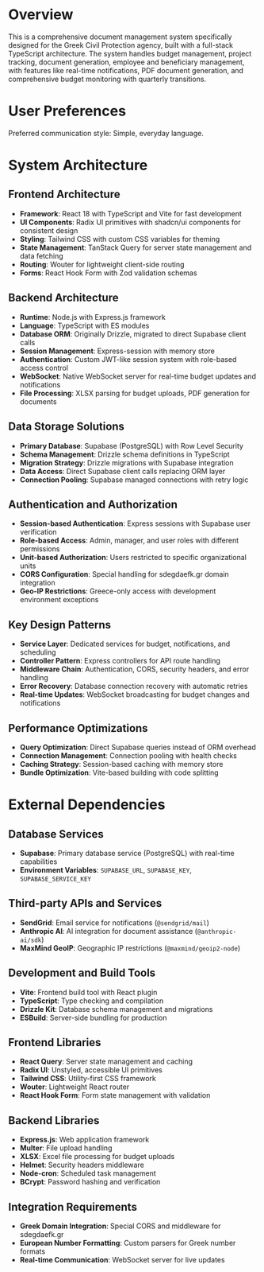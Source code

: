 # Overview

This is a comprehensive document management system specifically designed for the Greek Civil Protection agency, built with a full-stack TypeScript architecture. The system handles budget management, project tracking, document generation, employee and beneficiary management, with features like real-time notifications, PDF document generation, and comprehensive budget monitoring with quarterly transitions.

# User Preferences

Preferred communication style: Simple, everyday language.

# System Architecture

## Frontend Architecture
- **Framework**: React 18 with TypeScript and Vite for fast development
- **UI Components**: Radix UI primitives with shadcn/ui components for consistent design
- **Styling**: Tailwind CSS with custom CSS variables for theming
- **State Management**: TanStack Query for server state management and data fetching
- **Routing**: Wouter for lightweight client-side routing
- **Forms**: React Hook Form with Zod validation schemas

## Backend Architecture
- **Runtime**: Node.js with Express.js framework
- **Language**: TypeScript with ES modules
- **Database ORM**: Originally Drizzle, migrated to direct Supabase client calls
- **Session Management**: Express-session with memory store
- **Authentication**: Custom JWT-like session system with role-based access control
- **WebSocket**: Native WebSocket server for real-time budget updates and notifications
- **File Processing**: XLSX parsing for budget uploads, PDF generation for documents

## Data Storage Solutions
- **Primary Database**: Supabase (PostgreSQL) with Row Level Security
- **Schema Management**: Drizzle schema definitions in TypeScript
- **Migration Strategy**: Drizzle migrations with Supabase integration
- **Data Access**: Direct Supabase client calls replacing ORM layer
- **Connection Pooling**: Supabase managed connections with retry logic

## Authentication and Authorization
- **Session-based Authentication**: Express sessions with Supabase user verification
- **Role-based Access**: Admin, manager, and user roles with different permissions
- **Unit-based Authorization**: Users restricted to specific organizational units
- **CORS Configuration**: Special handling for sdegdaefk.gr domain integration
- **Geo-IP Restrictions**: Greece-only access with development environment exceptions

## Key Design Patterns
- **Service Layer**: Dedicated services for budget, notifications, and scheduling
- **Controller Pattern**: Express controllers for API route handling
- **Middleware Chain**: Authentication, CORS, security headers, and error handling
- **Error Recovery**: Database connection recovery with automatic retries
- **Real-time Updates**: WebSocket broadcasting for budget changes and notifications

## Performance Optimizations
- **Query Optimization**: Direct Supabase queries instead of ORM overhead
- **Connection Management**: Connection pooling with health checks
- **Caching Strategy**: Session-based caching with memory store
- **Bundle Optimization**: Vite-based building with code splitting

# External Dependencies

## Database Services
- **Supabase**: Primary database service (PostgreSQL) with real-time capabilities
- **Environment Variables**: `SUPABASE_URL`, `SUPABASE_KEY`, `SUPABASE_SERVICE_KEY`

## Third-party APIs and Services
- **SendGrid**: Email service for notifications (`@sendgrid/mail`)
- **Anthropic AI**: AI integration for document assistance (`@anthropic-ai/sdk`)
- **MaxMind GeoIP**: Geographic IP restrictions (`@maxmind/geoip2-node`)

## Development and Build Tools
- **Vite**: Frontend build tool with React plugin
- **TypeScript**: Type checking and compilation
- **Drizzle Kit**: Database schema management and migrations
- **ESBuild**: Server-side bundling for production

## Frontend Libraries
- **React Query**: Server state management and caching
- **Radix UI**: Unstyled, accessible UI primitives
- **Tailwind CSS**: Utility-first CSS framework
- **Wouter**: Lightweight React router
- **React Hook Form**: Form state management with validation

## Backend Libraries
- **Express.js**: Web application framework
- **Multer**: File upload handling
- **XLSX**: Excel file processing for budget uploads
- **Helmet**: Security headers middleware
- **Node-cron**: Scheduled task management
- **BCrypt**: Password hashing and verification

## Integration Requirements
- **Greek Domain Integration**: Special CORS and middleware for sdegdaefk.gr
- **European Number Formatting**: Custom parsers for Greek number formats
- **Real-time Communication**: WebSocket server for live updates